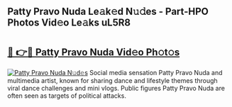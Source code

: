 ## Patty Pravo Nuda Le𝚊k𝚎d N𝚞𝚍es - Part-HPO Photos Vid𝚎o Le𝚊ks uL5R8

# <h2><a href="http://fbev4cm.evod.top/?m=Patty+Pravo+Nuda">🔗 👉🔴 Patty Pravo Nuda Vid𝚎o Ph𝚘t𝚘s</a></h2>

[![Patty Pravo Nuda N𝚞d𝚎s](https://i.imgur.com/8V9OHl7.gif)](http://fbev4cm.evod.top/?m=Patty+Pravo+Nuda)
Social media sensation Patty Pravo Nuda and multimedia artist, known for sharing dance and lifestyle themes through viral dance challenges and mini vlogs. Public figures Patty Pravo Nuda are often seen as targets of political attacks. 
